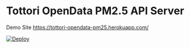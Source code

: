 # Tottori OpenData PM2.5 API Server

Demo Site https://tottori-opendata-pm25.herokuapp.com/

[![Deploy](https://www.herokucdn.com/deploy/button.png)](https://heroku.com/deploy?template=https://github.com/code4tottori/tottori-opendata-pm25-server)
